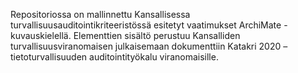 Repositoriossa on mallinnettu Kansallisessa turvallisuusauditointikriteeristössä esitetyt vaatimukset ArchiMate -kuvauskielellä.
Elementtien sisältö perustuu Kansalliden turvallisuusviranomaisen julkaisemaan dokumenttiin Katakri 2020 – tietoturvallisuuden auditointityökalu viranomaisille.
